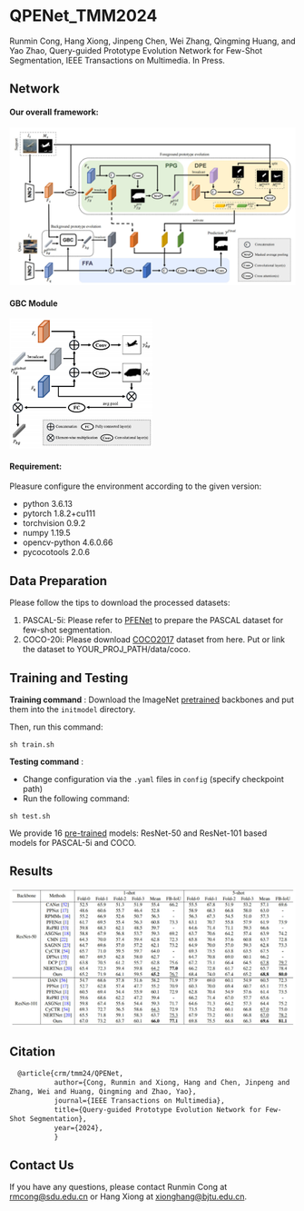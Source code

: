 # QPENet_TMM2024

Runmin Cong, Hang Xiong, Jinpeng Chen, Wei Zhang, Qingming Huang, and Yao Zhao, Query-guided Prototype Evolution Network for Few-Shot Segmentation, IEEE Transactions on Multimedia. In Press.

## Network

#### Our overall framework:

![image](figures/overall.jpg)

#### GBC Module

<img src="figures/GBC.jpg" width="50%">

#### Requirement:

Pleasure configure the environment according to the given version:

- python 3.6.13
- pytorch 1.8.2+cu111
- torchvision 0.9.2
- numpy 1.19.5
- opencv-python 4.6.0.66
- pycocotools 2.0.6

## Data Preparation

 Please follow the tips to download the processed datasets:

1. PASCAL-5i: Please refer to [PFENet](https://github.com/dvlab-research/PFENet) to prepare the PASCAL dataset for few-shot segmentation.
2. COCO-20i: Please download [COCO2017](https://cocodataset.org/#download) dataset from here. Put or link the dataset to YOUR_PROJ_PATH/data/coco.

## Training and Testing

**Training command** :
Download the ImageNet [pretrained](https://mycuhk-my.sharepoint.com/personal/1155122171_link_cuhk_edu_hk/_layouts/15/onedrive.aspx?id=%2Fpersonal%2F1155122171%5Flink%5Fcuhk%5Fedu%5Fhk%2FDocuments%2FPFENet%20TPAMI%20Submission%2FPFENet%5Fcheckpoints%2Fbackbone%2Ezip&parent=%2Fpersonal%2F1155122171%5Flink%5Fcuhk%5Fedu%5Fhk%2FDocuments%2FPFENet%20TPAMI%20Submission%2FPFENet%5Fcheckpoints&ga=1) backbones and put them into the `initmodel` directory.

Then, run this command:

```
sh train.sh
```

**Testing command** :

* Change configuration via the `.yaml` files in `config` (specify checkpoint path)
* Run the following command:

```
sh test.sh
```

We provide 16 [pre-trained](https://pan.baidu.com/s/1zktP9EumKaL4r1x4fDK3sg?pwd=mvpp) models: ResNet-50 and ResNet-101 based models for PASCAL-5i and COCO.

## Results

![image](figures/result.jpg)

## Citation

```
  @article{crm/tmm24/QPENet,
           author={Cong, Runmin and Xiong, Hang and Chen, Jinpeng and Zhang, Wei and Huang, Qingming and Zhao, Yao},
           journal={IEEE Transactions on Multimedia}, 
           title={Query-guided Prototype Evolution Network for Few-Shot Segmentation}, 
           year={2024},
           }
```

## Contact Us

If you have any questions, please contact Runmin Cong at [rmcong@sdu.edu.cn](mailto:rmcong@sdu.edu.cn) or Hang Xiong at [xionghang@bjtu.edu.cn](mailto:xionghang@bjtu.edu.cn).
